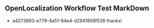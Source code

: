 ## OpenLocalization Workflow Test MarkDown
* a4273893-e779-4a51-84e4-d2941858f538 
thanks!<!--HONumber=Mar16_HO1-->

